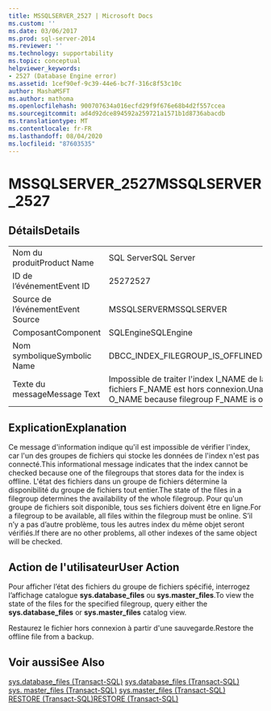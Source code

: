```yaml
---
title: MSSQLSERVER_2527 | Microsoft Docs
ms.custom: ''
ms.date: 03/06/2017
ms.prod: sql-server-2014
ms.reviewer: ''
ms.technology: supportability
ms.topic: conceptual
helpviewer_keywords:
- 2527 (Database Engine error)
ms.assetid: 1cef90ef-9c39-44e6-bc7f-316c8f53c10c
author: MashaMSFT
ms.author: mathoma
ms.openlocfilehash: 900707634a016ecfd29f9f676e68b4d2f557ccea
ms.sourcegitcommit: ad4d92dce894592a259721a1571b1d8736abacdb
ms.translationtype: MT
ms.contentlocale: fr-FR
ms.lasthandoff: 08/04/2020
ms.locfileid: "87603535"
---
```

# <a name="mssqlserver_2527"></a><span data-ttu-id="ebef5-102">MSSQLSERVER_2527</span><span class="sxs-lookup"><span data-stu-id="ebef5-102">MSSQLSERVER_2527</span></span>
    
## <a name="details"></a><span data-ttu-id="ebef5-103">Détails</span><span class="sxs-lookup"><span data-stu-id="ebef5-103">Details</span></span>  
  
|||  
|-|-|  
|<span data-ttu-id="ebef5-104">Nom du produit</span><span class="sxs-lookup"><span data-stu-id="ebef5-104">Product Name</span></span>|<span data-ttu-id="ebef5-105">SQL Server</span><span class="sxs-lookup"><span data-stu-id="ebef5-105">SQL Server</span></span>|  
|<span data-ttu-id="ebef5-106">ID de l’événement</span><span class="sxs-lookup"><span data-stu-id="ebef5-106">Event ID</span></span>|<span data-ttu-id="ebef5-107">2527</span><span class="sxs-lookup"><span data-stu-id="ebef5-107">2527</span></span>|  
|<span data-ttu-id="ebef5-108">Source de l’événement</span><span class="sxs-lookup"><span data-stu-id="ebef5-108">Event Source</span></span>|<span data-ttu-id="ebef5-109">MSSQLSERVER</span><span class="sxs-lookup"><span data-stu-id="ebef5-109">MSSQLSERVER</span></span>|  
|<span data-ttu-id="ebef5-110">Composant</span><span class="sxs-lookup"><span data-stu-id="ebef5-110">Component</span></span>|<span data-ttu-id="ebef5-111">SQLEngine</span><span class="sxs-lookup"><span data-stu-id="ebef5-111">SQLEngine</span></span>|  
|<span data-ttu-id="ebef5-112">Nom symbolique</span><span class="sxs-lookup"><span data-stu-id="ebef5-112">Symbolic Name</span></span>|<span data-ttu-id="ebef5-113">DBCC_INDEX_FILEGROUP_IS_OFFLINE</span><span class="sxs-lookup"><span data-stu-id="ebef5-113">DBCC_INDEX_FILEGROUP_IS_OFFLINE</span></span>|  
|<span data-ttu-id="ebef5-114">Texte du message</span><span class="sxs-lookup"><span data-stu-id="ebef5-114">Message Text</span></span>|<span data-ttu-id="ebef5-115">Impossible de traiter l'index I_NAME de la table O_NAME car le groupe de fichiers F_NAME est hors connexion.</span><span class="sxs-lookup"><span data-stu-id="ebef5-115">Unable to process index I_NAME of table O_NAME because filegroup F_NAME is offline.</span></span>|  
  
## <a name="explanation"></a><span data-ttu-id="ebef5-116">Explication</span><span class="sxs-lookup"><span data-stu-id="ebef5-116">Explanation</span></span>  
 <span data-ttu-id="ebef5-117">Ce message d'information indique qu'il est impossible de vérifier l'index, car l'un des groupes de fichiers qui stocke les données de l'index n'est pas connecté.</span><span class="sxs-lookup"><span data-stu-id="ebef5-117">This informational message indicates that the index cannot be checked because one of the filegroups that stores data for the index is offline.</span></span> <span data-ttu-id="ebef5-118">L'état des fichiers dans un groupe de fichiers détermine la disponibilité du groupe de fichiers tout entier.</span><span class="sxs-lookup"><span data-stu-id="ebef5-118">The state of the files in a filegroup determines the availability of the whole filegroup.</span></span> <span data-ttu-id="ebef5-119">Pour qu'un groupe de fichiers soit disponible, tous ses fichiers doivent être en ligne.</span><span class="sxs-lookup"><span data-stu-id="ebef5-119">For a filegroup to be available, all files within the filegroup must be online.</span></span> <span data-ttu-id="ebef5-120">S’il n’y a pas d’autre problème, tous les autres index du même objet seront vérifiés.</span><span class="sxs-lookup"><span data-stu-id="ebef5-120">If there are no other problems, all other indexes of the same object will be checked.</span></span>  
  
## <a name="user-action"></a><span data-ttu-id="ebef5-121">Action de l'utilisateur</span><span class="sxs-lookup"><span data-stu-id="ebef5-121">User Action</span></span>  
 <span data-ttu-id="ebef5-122">Pour afficher l’état des fichiers du groupe de fichiers spécifié, interrogez l’affichage catalogue **sys.database_files** ou **sys.master_files**.</span><span class="sxs-lookup"><span data-stu-id="ebef5-122">To view the state of the files for the specified filegroup, query either the **sys.database_files** or **sys.master_files** catalog view.</span></span>  
  
 <span data-ttu-id="ebef5-123">Restaurez le fichier hors connexion à partir d'une sauvegarde.</span><span class="sxs-lookup"><span data-stu-id="ebef5-123">Restore the offline file from a backup.</span></span>  
  
## <a name="see-also"></a><span data-ttu-id="ebef5-124">Voir aussi</span><span class="sxs-lookup"><span data-stu-id="ebef5-124">See Also</span></span>  
 <span data-ttu-id="ebef5-125">[sys.database_files &#40;Transact-SQL&#41;](/sql/relational-databases/system-catalog-views/sys-database-files-transact-sql) </span><span class="sxs-lookup"><span data-stu-id="ebef5-125">[sys.database_files &#40;Transact-SQL&#41;](/sql/relational-databases/system-catalog-views/sys-database-files-transact-sql) </span></span>  
 <span data-ttu-id="ebef5-126">[sys. master_files &#40;Transact-SQL&#41;](/sql/relational-databases/system-catalog-views/sys-master-files-transact-sql) </span><span class="sxs-lookup"><span data-stu-id="ebef5-126">[sys.master_files &#40;Transact-SQL&#41;](/sql/relational-databases/system-catalog-views/sys-master-files-transact-sql) </span></span>  
 [<span data-ttu-id="ebef5-127">RESTORE &#40;Transact-SQL&#41;</span><span class="sxs-lookup"><span data-stu-id="ebef5-127">RESTORE &#40;Transact-SQL&#41;</span></span>](/sql/t-sql/statements/restore-statements-transact-sql)  
  
  
